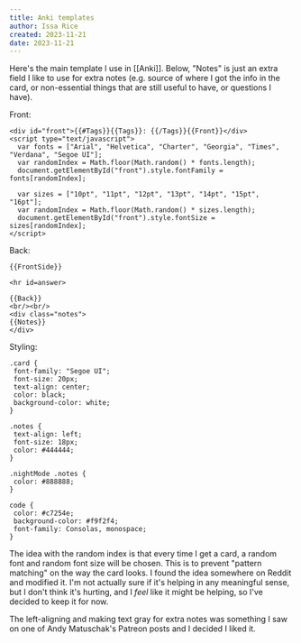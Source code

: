 ```yaml
---
title: Anki templates
author: Issa Rice
created: 2023-11-21
date: 2023-11-21
---
```

Here's the main template I use in [[Anki]]. Below, "Notes" is just an extra field I like to use for extra notes (e.g. source of where I got the info in the card, or non-essential things that are still useful to have, or questions I have).

Front:

```
<div id="front">{{#Tags}}{{Tags}}: {{/Tags}}{{Front}}</div>
<script type="text/javascript">
  var fonts = ["Arial", "Helvetica", "Charter", "Georgia", "Times", "Verdana", "Segoe UI"];
  var randomIndex = Math.floor(Math.random() * fonts.length);
  document.getElementById("front").style.fontFamily = fonts[randomIndex];

  var sizes = ["10pt", "11pt", "12pt", "13pt", "14pt", "15pt", "16pt"];
  var randomIndex = Math.floor(Math.random() * sizes.length);
  document.getElementById("front").style.fontSize = sizes[randomIndex];
</script>
```

Back:

```
{{FrontSide}}

<hr id=answer>

{{Back}}
<br/><br/>
<div class="notes">
{{Notes}}
</div>
```

Styling:

```
.card {
 font-family: "Segoe UI";
 font-size: 20px;
 text-align: center;
 color: black;
 background-color: white;
}

.notes {
 text-align: left;
 font-size: 18px;
 color: #444444;
}

.nightMode .notes {
 color: #888888;
}

code {
 color: #c7254e;
 background-color: #f9f2f4;
 font-family: Consolas, monospace;
}
```

The idea with the random index is that every time I get a card, a random font and random font size will be chosen.  This is to prevent "pattern matching" on the way the card looks.  I found the idea somewhere on Reddit and modified it.  I'm not actually sure if it's helping in any meaningful sense, but I don't think it's hurting, and I *feel* like it might be helping, so I've decided to keep it for now.

The left-aligning and making text gray for extra notes was something I saw on one of Andy Matuschak's Patreon posts and I decided I liked it.